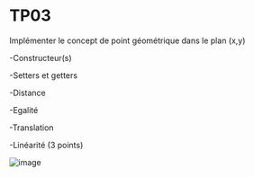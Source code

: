 # TP03
Implémenter le concept de point géométrique dans le plan (x,y)

-Constructeur(s)

-Setters et getters

-Distance

-Egalité

-Translation

-Linéarité (3 points)

![image](https://user-images.githubusercontent.com/116631139/204468883-31c13aa8-1b63-4c7d-a68d-30014aceef94.png)
